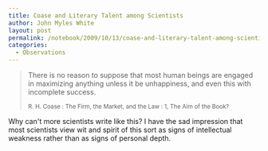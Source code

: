```yaml
---
title: Coase and Literary Talent among Scientists
author: John Myles White
layout: post
permalink: /notebook/2009/10/13/coase-and-literary-talent-among-scientists/
categories:
  - Observations
---
```


<blockquote>
<p>There is no reason to suppose that most human beings are engaged in maximizing anything unless it be unhappiness, and even this with incomplete success.</p>

<small>R. H. Coase : The Firm, the Market, and the Law : 1, The Aim of the Book?</small>
</blockquote>

Why can't more scientists write like this? I have the sad impression that most scientists view wit and spirit of this sort as signs of intellectual weakness rather than as signs of personal depth.
